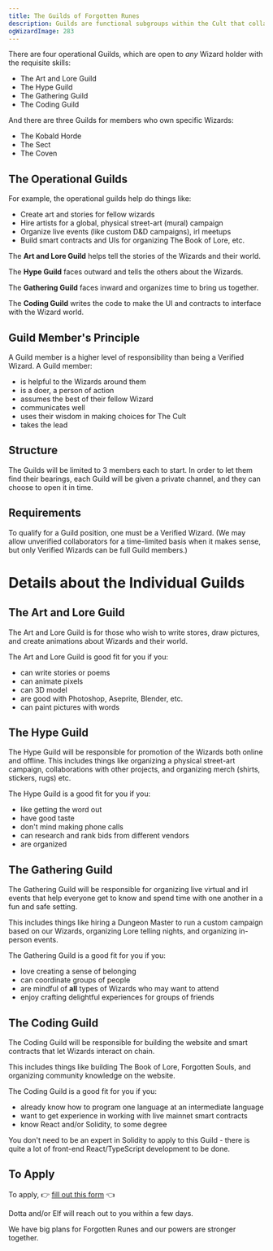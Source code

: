```yaml
---
title: The Guilds of Forgotten Runes
description: Guilds are functional subgroups within the Cult that collaborate to contribute in unique ways. Through the power of nimble, effective Guilds, the Wizards can combine their affinities for action and create magic for the community.
ogWizardImage: 283
---
```


There are four operational Guilds, which are open to _any_ Wizard holder with the requisite skills:

- The Art and Lore Guild
- The Hype Guild
- The Gathering Guild
- The Coding Guild

And there are three Guilds for members who own specific Wizards:

- The Kobald Horde
- The Sect
- The Coven

## The Operational Guilds

For example, the operational guilds help do things like:

- Create art and stories for fellow wizards
- Hire artists for a global, physical street-art (mural) campaign
- Organize live events (like custom D&D campaigns), irl meetups
- Build smart contracts and UIs for organizing The Book of Lore, etc.

The **Art and Lore Guild** helps tell the stories of the Wizards and their world.

The **Hype Guild** faces outward and tells the others about the Wizards.

The **Gathering Guild** faces inward and organizes time to bring us together.

The **Coding Guild** writes the code to make the UI and contracts to interface with the Wizard world.

## Guild Member's Principle

A Guild member is a higher level of responsibility than being a Verified Wizard. A Guild member:

- is helpful to the Wizards around them
- is a doer, a person of action
- assumes the best of their fellow Wizard
- communicates well
- uses their wisdom in making choices for The Cult
- takes the lead

## Structure

The Guilds will be limited to 3 members each to start. In order to let them find their bearings, each Guild will be given a private channel, and they can choose to open it in time.

## Requirements

To qualify for a Guild position, one must be a Verified Wizard. (We may allow unverified collaborators for a time-limited basis when it makes sense, but only Verified Wizards can be full Guild members.)

# Details about the Individual Guilds

## The Art and Lore Guild

The Art and Lore Guild is for those who wish to write stores, draw pictures, and create animations about Wizards and their world.

The Art and Lore Guild is good fit for you if you:

- can write stories or poems
- can animate pixels
- can 3D model
- are good with Photoshop, Aseprite, Blender, etc.
- can paint pictures with words

## The Hype Guild

The Hype Guild will be responsible for promotion of the Wizards both online and offline. This includes things like organizing a physical street-art campaign, collaborations with other projects, and organizing merch (shirts, stickers, rugs) etc.

The Hype Guild is a good fit for you if you:

- like getting the word out
- have good taste
- don't mind making phone calls
- can research and rank bids from different vendors
- are organized

## The Gathering Guild

The Gathering Guild will be responsible for organizing live virtual and irl events that help everyone get to know and spend time with one another in a fun and safe setting.

This includes things like hiring a Dungeon Master to run a custom campaign based on our Wizards, organizing Lore telling nights, and organizing in-person events.

The Gathering Guild is a good fit for you if you:

- love creating a sense of belonging
- can coordinate groups of people
- are mindful of **all** types of Wizards who may want to attend
- enjoy crafting delightful experiences for groups of friends

## The Coding Guild

The Coding Guild will be responsible for building the website and smart contracts that let Wizards interact on chain.

This includes things like building The Book of Lore, Forgotten Souls, and organizing community knowledge on the website.

The Coding Guild is a good fit for you if you:

- already know how to program one language at an intermediate language
- want to get experience in working with live mainnet smart contracts
- know React and/or Solidity, to some degree

You don't need to be an expert in Solidity to apply to this Guild - there is quite a lot of front-end React/TypeScript development to be done.

## To Apply

To apply, 👉 [fill out this form](https://forms.gle/g4wd9hffZQvZfjh9A) 👈

Dotta and/or Elf will reach out to you within a few days.

We have big plans for Forgotten Runes and our powers are stronger together.
